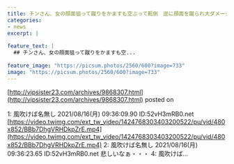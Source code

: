 ```yaml
---
title: チンさん、女の顔面狙って蹴りをかますも空ぶって転倒　逆に顔面を蹴られ大ダメージ
categories:
- news
excerpt: |
  
feature_text: |
  ## チンさん、女の顔面狙って蹴りをかますも空...
  
feature_image: "https://picsum.photos/2560/600?image=733"
image: "https://picsum.photos/2560/600?image=733"
---
```


[http://vipsister23.com/archives/9868307.html](http://vipsister23.com/archives/9868307.html)
posted on 

<!--more-->

1: 風吹けば名無し 2021/08/16(月) 09:36:09.90 ID:52vH3mRB0.net [https://video.twimg.com/ext_tw_video/1424768303403200522/pu/vid/480x852/BBb7DhgVRHDkpZrE.mp4](https://video.twimg.com/ext_tw_video/1424768303403200522/pu/vid/480x852/BBb7DhgVRHDkpZrE.mp4) 2: 風吹けば名無し 2021/08/16(月) 09:36:23.65 ID:52vH3mRB0.net 悲しいなぁ・・・ 4: 風吹けば...
